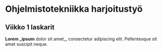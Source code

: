 # Ohjelmistotekniikka harjoitustyö

## Viikko 1 laskarit

**Lorem _ipsum** dolor sit amet_, consectetur adipiscing elit. Pellentesque sit amet suscipit neque.
